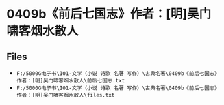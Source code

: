 # 0409b《前后七国志》作者：[明]吴门啸客烟水散人

## Files

- `F:/5000G电子书\I01-文学（小说 诗歌 名著 写作）\古典名著\0409b《前后七国志》作者：[明]吴门啸客烟水散人\前后七国志.txt`
- `F:/5000G电子书\I01-文学（小说 诗歌 名著 写作）\古典名著\0409b《前后七国志》作者：[明]吴门啸客烟水散人\files.txt`
